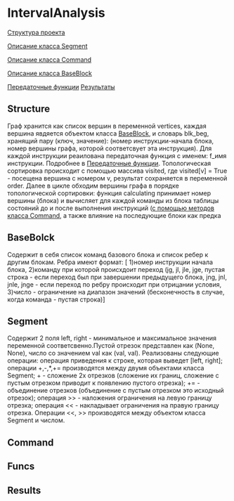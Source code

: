 # IntervalAnalysis
[Структура проекта](#structure)

[Описание класса Segment](#segment)

[Описание класса Command](#command)

[Описание класса BaseBlock](#baseblock)

[Передаточные функции](#funcs)
[Результаты](#results)
## Structure
Граф хранится как список вершин в переменной vertices, каждая вершина явдяется объектом класса [BaseBlock](#baseblock), и словарь blk_beg, хранящий пару (ключ, значение): (номер инструкции-начала блока, номер вершины графа, которой соответсвует эта инструкция). Для каждой инструкции реаилована передаточная функция с именем: f_имя инструкции. Подробнее в [Передаточные функции](#funcs). Топологическая сортировка происходит с помощью массива visited, где visited[v] = True - посещена вершина с номером v, результат сохраняется в переменной order. Далее в цикле обходим вершины графа в порядке топологической сортировки: функция calculating принимает номер вершины (блока) и вычисляет для каждой команды из блока таблицы состояний до и после выполнения инструкций ([с помощью методов класса Command](#command), а также влияние на последующие блоки как предка
## BaseBolck
Содержит в себя список команд базового блока и список ребер к другим блокам. Ребра имеют формат: [
1)номер инструкции начала блока,  2)команду  при которой происхдоит переход (jg, jl, jle, jge, пустая строка - если переход был при завершении предыдущего блока, jng, jnl, jnle, jnge - если переход по ребру происходит при отрицании условия,  3)число - ограничение на  диапазон значений (бесконечность в случае, когда команда - пустая строка)]
## Segment
Содержит 2 поля left, right - минимальное и максимальное значения переменной соответсвенно.Пустой отрезок представлен как (None, None), число со значением val как (val, val).
Реализованы следующие операции: операция приведения к строке, которая выведет [left, right]; операции +,-,*,+= производятся между двумя объектами класса Segment; + - сложение 2х отрезков (сложение их границ, сложение с пустым отрезком приводит к появлению пустого отрезка); += - объединение отрезков (объединение с пустым отрезком это исходный отрезок); операция >> - наложения ограничения на левую границу отрезка; операция << - накладывает ограничения на правую границу отрезка. Операции <<, >> производятся между объектом класса Segment и числом.
## Command
## Funcs
## Results
